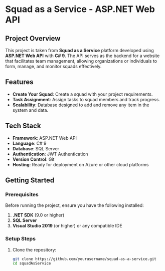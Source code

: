 # Squad as a Service - ASP.NET Web API

## Project Overview

This project is taken from **Squad as a Service** platform developed using **ASP.NET Web API** with **C# 9**. The API serves as the backend for a website that facilitates team management, allowing organizations or individuals to form, manage, and monitor squads effectively.

## Features

- **Create Your Squad**: Create a squad with your project requirements.
- **Task Assignment**: Assign tasks to squad members and track progress.
- **Scalability**: Database designed to add and remove any item in the system  and data.

## Tech Stack

- **Framework**: ASP.NET Web API
- **Language**: C# 9
- **Database**: SQL Server
- **Authentication**: JWT Authentication
- **Version Control**: Git
- **Hosting**: Ready for deployment on Azure or other cloud platforms

## Getting Started

### Prerequisites

Before running the project, ensure you have the following installed:

1. **.NET SDK** (9.0 or higher)
2. **SQL Server**
3. **Visual Studio 2019** (or higher) or any compatible IDE

### Setup Steps

1. Clone the repository:

   ```bash
   git clone https://github.com/yourusername/squad-as-a-service.git
   cd squadAsService
